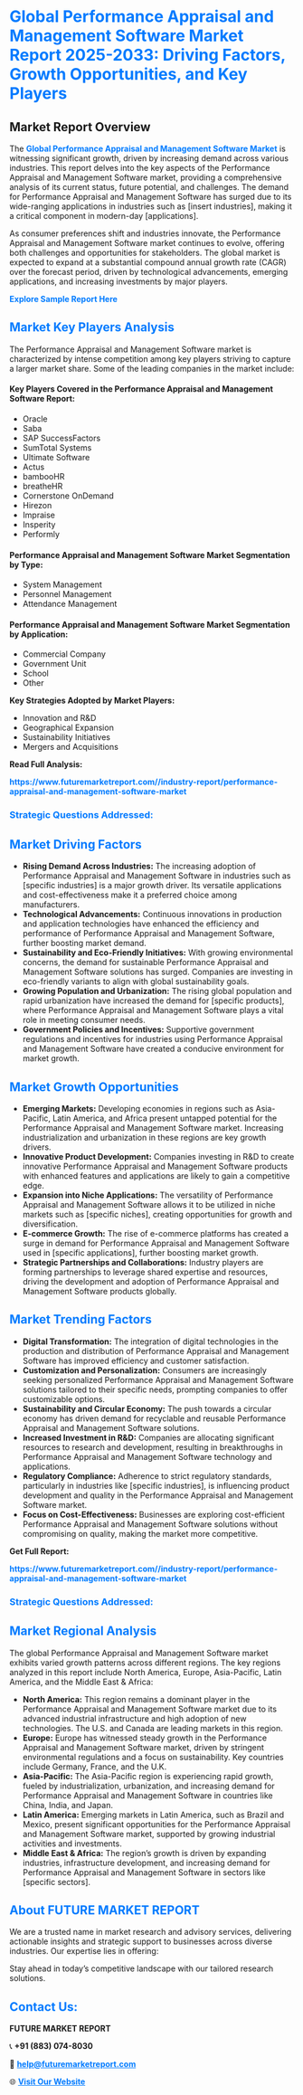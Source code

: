 <h1 style="color: #007BFF;">Global Performance Appraisal and Management Software Market Report 2025-2033: Driving Factors, Growth Opportunities, and Key Players</h1>

<section id="overview">
<h2>Market Report Overview</h2>
<p>The <a href="https://www.futuremarketreport.com//industry-report/performance-appraisal-and-management-software-market" style="color: #007BFF; text-decoration: none;"><strong>Global Performance Appraisal and Management Software Market</strong></a> is witnessing significant growth, driven by increasing demand across various industries. This report delves into the key aspects of the Performance Appraisal and Management Software market, providing a comprehensive analysis of its current status, future potential, and challenges. The demand for Performance Appraisal and Management Software has surged due to its wide-ranging applications in industries such as [insert industries], making it a critical component in modern-day [applications].</p>
<p>As consumer preferences shift and industries innovate, the Performance Appraisal and Management Software market continues to evolve, offering both challenges and opportunities for stakeholders. The global market is expected to expand at a substantial compound annual growth rate (CAGR) over the forecast period, driven by technological advancements, emerging applications, and increasing investments by major players.</p>
</section>

<section id="overview">
<p><a href="https://www.futuremarketreport.com//request-sample/reportId=50903" style="color: #007BFF; text-decoration: none;"><strong>Explore Sample Report Here</strong></a></p>
</section>

<section id="key-players">
<h2 style="color: #007BFF;">Market Key Players Analysis</h2>
<p>The Performance Appraisal and Management Software market is characterized by intense competition among key players striving to capture a larger market share. Some of the leading companies in the market include:</p>
<h4>Key Players Covered in the Performance Appraisal and Management Software Report:</h4>
<ul><li>Oracle</li><li>Saba</li><li>SAP SuccessFactors</li><li>SumTotal Systems</li><li>Ultimate Software</li><li>Actus</li><li>bambooHR</li><li>breatheHR</li><li>Cornerstone OnDemand</li><li>Hirezon</li><li>Impraise</li><li>Insperity</li><li>Performly</li></ul>
<h4>Performance Appraisal and Management Software Market Segmentation by Type:</h4>
<ul><li>System Management</li><li>Personnel Management</li><li>Attendance Management</li></ul>

<h4>Performance Appraisal and Management Software Market Segmentation by Application:</h4>
<ul><li>Commercial Company</li><li>Government Unit</li><li>School</li><li>Other</li></ul>
<p><strong>Key Strategies Adopted by Market Players:</strong></p>
<ul>
<li>Innovation and R&D</li>
<li>Geographical Expansion</li>
<li>Sustainability Initiatives</li>
<li>Mergers and Acquisitions</li>
</ul>
</section>

<section>
<p><strong>Read Full Analysis: </strong></p><a href="https://www.futuremarketreport.com//industry-report/performance-appraisal-and-management-software-market" style="color: #007BFF; text-decoration: none;"><strong>https://www.futuremarketreport.com//industry-report/performance-appraisal-and-management-software-market</strong></a>
<h3 style="color: #007BFF;">Strategic Questions Addressed:</h3>
</section>

<section id="driving-factors">
<h2 style="color: #007BFF;">Market Driving Factors</h2>
<ul>
<li><strong>Rising Demand Across Industries:</strong> The increasing adoption of Performance Appraisal and Management Software in industries such as [specific industries] is a major growth driver. Its versatile applications and cost-effectiveness make it a preferred choice among manufacturers.</li>
<li><strong>Technological Advancements:</strong> Continuous innovations in production and application technologies have enhanced the efficiency and performance of Performance Appraisal and Management Software, further boosting market demand.</li>
<li><strong>Sustainability and Eco-Friendly Initiatives:</strong> With growing environmental concerns, the demand for sustainable Performance Appraisal and Management Software solutions has surged. Companies are investing in eco-friendly variants to align with global sustainability goals.</li>
<li><strong>Growing Population and Urbanization:</strong> The rising global population and rapid urbanization have increased the demand for [specific products], where Performance Appraisal and Management Software plays a vital role in meeting consumer needs.</li>
<li><strong>Government Policies and Incentives:</strong> Supportive government regulations and incentives for industries using Performance Appraisal and Management Software have created a conducive environment for market growth.</li>
</ul>
</section>

<section id="growth-opportunities">
<h2 style="color: #007BFF;">Market Growth Opportunities</h2>
<ul>
<li><strong>Emerging Markets:</strong> Developing economies in regions such as Asia-Pacific, Latin America, and Africa present untapped potential for the Performance Appraisal and Management Software market. Increasing industrialization and urbanization in these regions are key growth drivers.</li>
<li><strong>Innovative Product Development:</strong> Companies investing in R&D to create innovative Performance Appraisal and Management Software products with enhanced features and applications are likely to gain a competitive edge.</li>
<li><strong>Expansion into Niche Applications:</strong> The versatility of Performance Appraisal and Management Software allows it to be utilized in niche markets such as [specific niches], creating opportunities for growth and diversification.</li>
<li><strong>E-commerce Growth:</strong> The rise of e-commerce platforms has created a surge in demand for Performance Appraisal and Management Software used in [specific applications], further boosting market growth.</li>
<li><strong>Strategic Partnerships and Collaborations:</strong> Industry players are forming partnerships to leverage shared expertise and resources, driving the development and adoption of Performance Appraisal and Management Software products globally.</li>
</ul>
</section>

<section id="trending-factors">
<h2 style="color: #007BFF;">Market Trending Factors</h2>
<ul>
<li><strong>Digital Transformation:</strong> The integration of digital technologies in the production and distribution of Performance Appraisal and Management Software has improved efficiency and customer satisfaction.</li>
<li><strong>Customization and Personalization:</strong> Consumers are increasingly seeking personalized Performance Appraisal and Management Software solutions tailored to their specific needs, prompting companies to offer customizable options.</li>
<li><strong>Sustainability and Circular Economy:</strong> The push towards a circular economy has driven demand for recyclable and reusable Performance Appraisal and Management Software solutions.</li>
<li><strong>Increased Investment in R&D:</strong> Companies are allocating significant resources to research and development, resulting in breakthroughs in Performance Appraisal and Management Software technology and applications.</li>
<li><strong>Regulatory Compliance:</strong> Adherence to strict regulatory standards, particularly in industries like [specific industries], is influencing product development and quality in the Performance Appraisal and Management Software market.</li>
<li><strong>Focus on Cost-Effectiveness:</strong> Businesses are exploring cost-efficient Performance Appraisal and Management Software solutions without compromising on quality, making the market more competitive.</li>
</ul>
</section>

<section>
<p><strong>Get Full Report: </strong></p><a href="https://www.futuremarketreport.com//industry-report/performance-appraisal-and-management-software-market" style="color: #007BFF; text-decoration: none;"><strong>https://www.futuremarketreport.com//industry-report/performance-appraisal-and-management-software-market</strong></a>
<h3 style="color: #007BFF;">Strategic Questions Addressed:</h3>
</section>


<section id="regional-analysis">
<h2 style="color: #007BFF;">Market Regional Analysis</h2>
<p>The global Performance Appraisal and Management Software market exhibits varied growth patterns across different regions. The key regions analyzed in this report include North America, Europe, Asia-Pacific, Latin America, and the Middle East & Africa:</p>
<ul>
<li><strong>North America:</strong> This region remains a dominant player in the Performance Appraisal and Management Software market due to its advanced industrial infrastructure and high adoption of new technologies. The U.S. and Canada are leading markets in this region.</li>
<li><strong>Europe:</strong> Europe has witnessed steady growth in the Performance Appraisal and Management Software market, driven by stringent environmental regulations and a focus on sustainability. Key countries include Germany, France, and the U.K.</li>
<li><strong>Asia-Pacific:</strong> The Asia-Pacific region is experiencing rapid growth, fueled by industrialization, urbanization, and increasing demand for Performance Appraisal and Management Software in countries like China, India, and Japan.</li>
<li><strong>Latin America:</strong> Emerging markets in Latin America, such as Brazil and Mexico, present significant opportunities for the Performance Appraisal and Management Software market, supported by growing industrial activities and investments.</li>
<li><strong>Middle East & Africa:</strong> The region’s growth is driven by expanding industries, infrastructure development, and increasing demand for Performance Appraisal and Management Software in sectors like [specific sectors].</li>
</ul>
</section>

<footer>
<h2 style="color: #007BFF;">About FUTURE MARKET REPORT</h2>
<p>We are a trusted name in market research and advisory services, delivering actionable insights and strategic support to businesses across diverse industries. Our expertise lies in offering:</p>

<p>Stay ahead in today’s competitive landscape with our tailored research solutions.</p>

<h2 style="color: #007BFF;">Contact Us:</h2>
<p><strong>FUTURE MARKET REPORT</strong></p>
<p>📞 <strong>+91 (883) 074-8030</strong></p>
<p>📧 <strong><a href="mailto:help@futuremarketreport.com" style="color: #007BFF;">help@futuremarketreport.com</a></strong></p>
<p>🌐 <strong><a href="https://www.futuremarketreport.com/" style="color: #007BFF;">Visit Our Website</a></strong></p>
</footer>